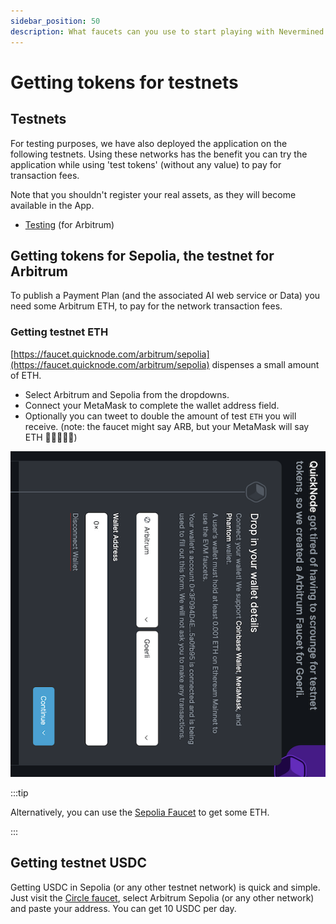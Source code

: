 ```yaml
---
sidebar_position: 50
description: What faucets can you use to start playing with Nevermined environments
---
```


# Getting tokens for testnets

## Testnets

For testing purposes, we have also deployed the application on the following testnets. Using these networks has the benefit you can try the application while using 'test tokens' (without any value) to pay for transaction fees.

Note that you shouldn't register your real assets, as they will become available in the App. 

- [Testing](https://testing.nevermined.app/) (for Arbitrum)
  
## Getting tokens for Sepolia, the testnet for Arbitrum

To publish a Payment Plan (and the associated AI web service or Data) you need some Arbitrum ETH, to pay for the network transaction fees.

### Getting testnet ETH

[https://faucet.quicknode.com/arbitrum/sepolia](https://faucet.quicknode.com/arbitrum/sepolia) dispenses a small amount of ETH.

- Select Arbitrum and Sepolia from the dropdowns.
- Connect your MetaMask to complete the wallet address field.
- Optionally you can tweet to double the amount of test `ETH` you will receive.
(note: the faucet might say ARB, but your MetaMask will say ETH 🤷‍♀️🤷🏼‍♂️)

<p align="center"><img src="/images/tutorials/50-Testnet-Goerli-ETH.png" /></p>

:::tip

Alternatively, you can use the [Sepolia Faucet](https://sepoliafaucet.com/) to get some ETH.

:::

## Getting testnet USDC 

Getting USDC in Sepolia (or any other testnet network) is quick and simple. Just visit the [Circle faucet](https://faucet.circle.com/), select Arbitrum Sepolia (or any other network) and paste your address. You can get 10 USDC per day. 
